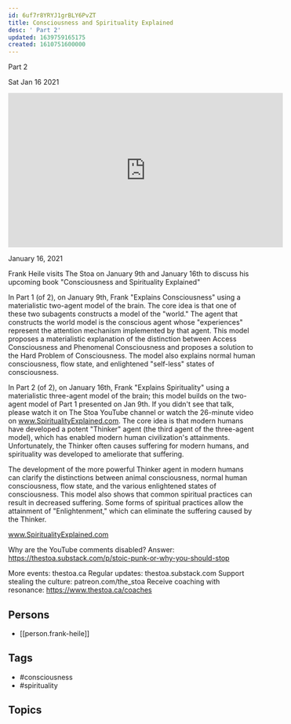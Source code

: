 ```yaml
---
id: 6uf7r8YRYJ1grBLY6PvZT
title: Consciousness and Spirituality Explained
desc: ' Part 2'
updated: 1639759165175
created: 1610751600000
---
```



 Part 2

Sat Jan 16 2021

<iframe width="560" height="315" src="https://www.youtube.com/embed/iJWtTmP6EfU" title="Consciousness and Spirituality Explained: Part 2 w/ Frank Heile" frameborder="0" allow="accelerometer; autoplay; clipboard-write; encrypted-media; gyroscope; picture-in-picture" allowfullscreen ></iframe>

January 16, 2021

Frank Heile visits The Stoa on January 9th and January 16th to discuss his upcoming book "Consciousness and Spirituality Explained"

In Part 1 (of 2), on January 9th, Frank "Explains Consciousness" using a materialistic two-agent model of the brain. The core idea is that one of these two subagents constructs a model of the "world." The agent that constructs the world model is the conscious agent whose "experiences" represent the attention mechanism implemented by that agent. This model proposes a materialistic explanation of the distinction between Access Consciousness and Phenomenal Consciousness and proposes a solution to the Hard Problem of Consciousness. The model also explains normal human consciousness, flow state, and enlightened "self-less" states of consciousness.

In Part 2 (of 2), on January 16th, Frank "Explains Spirituality" using a materialistic three-agent model of the brain; this model builds on the two-agent model of Part 1 presented on Jan 9th. If you didn't see that talk, please watch it on The Stoa YouTube channel or watch the 26-minute video on www.SpiritualityExplained.com. The core idea is that modern humans have developed a potent "Thinker" agent (the third agent of the three-agent model), which has enabled modern human civilization's attainments. Unfortunately, the Thinker often causes suffering for modern humans, and spirituality was developed to ameliorate that suffering.

The development of the more powerful Thinker agent in modern humans can clarify the distinctions between animal consciousness, normal human consciousness, flow state, and the various enlightened states of consciousness. This model also shows that common spiritual practices can result in decreased suffering. Some forms of spiritual practices allow the attainment of "Enlightenment," which can eliminate the suffering caused by the Thinker. 

www.SpiritualityExplained.com

Why are the YouTube comments disabled? Answer: https://thestoa.substack.com/p/stoic-punk-or-why-you-should-stop

More events: thestoa.ca
Regular updates: thestoa.substack.com
Support stealing the culture: patreon.com/the_stoa
Receive coaching with resonance: https://www.thestoa.ca/coaches

## Persons

- [[person.frank-heile]]

## Tags

- #consciousness
- #spirituality

## Topics




